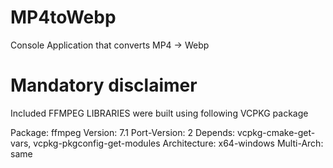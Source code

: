 # MP4toWebp
Console Application that converts MP4 -> Webp

# Mandatory disclaimer

Included FFMPEG LIBRARIES were built using following VCPKG package 

Package: ffmpeg
Version: 7.1
Port-Version: 2
Depends: vcpkg-cmake-get-vars, vcpkg-pkgconfig-get-modules
Architecture: x64-windows
Multi-Arch: same

